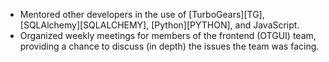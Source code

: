* Mentored other developers in the use of [TurboGears][TG], [SQLAlchemy][SQLALCHEMY], [Python][PYTHON], and JavaScript.
* Organized weekly meetings for members of the frontend (OTGUI) team, providing a chance to discuss (in depth) the issues the team was facing.
